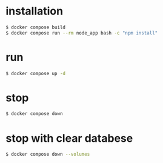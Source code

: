 # installation
```bash
$ docker compose build
$ docker compose run --rm node_app bash -c "npm install"
```

# run
```bash
$ docker compose up -d
```

# stop
```bash
$ docker compose down
```

# stop with clear databese
```bash
$ docker compose down --volumes
```
